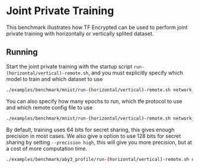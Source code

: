 # Joint Private Training

This benchmark illustrates how TF Encrypted can be used to perform joint private training with horizontally or vertically splited dataset.

## Running

Start the joint private training with the startup script `run-(horizontal/vertical)-remote.sh`, 
and you must explicitly specify which model to train and which dataset to use

```sh
./examples/benchmark/mnist/run-(horizontal/vertical)-remote.sh network_a Mnist
```

You can also specify how many epochs to run, which tfe protocol to use and which remote config file to use

```sh
./examples/benchmark/mnist/run-(horizontal/vertical)-remote.sh network_a Mnist --epochs 10 --protocol ABY3 --config config.json
```

By default, training uses 64 bits for secret sharing, this gives enough precision in most cases.
We also give a option to use 128 bits for secret sharing by setting `--precision high`,
this will give you more precision, but at a cost of more computation time.

```sh
./examples/benchmark/aby3_profile/run-(horizontal/vertical)-remote.sh network_a Mnist --precision high
```